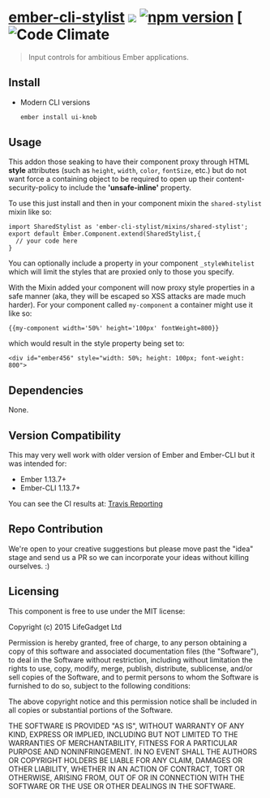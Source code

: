 # [ember-cli-stylist](https://github.com/lifegadget/ember-cli-stylist) ![ ](https://travis-ci.org/lifegadget/ember-cli-stylist.svg) [![npm version](https://badge.fury.io/js/ember-cli-stylist.svg)](http://badge.fury.io/js/ember-cli-stylist) [![Code Climate](https://codeclimate.com/github/lifegadget/ember-cli-stylist/badges/gpa.svg)
> Input controls for ambitious Ember applications.

## Install ##
- Modern CLI versions
    ````bash
    ember install ui-knob
    ````

## Usage ##
This addon those seaking to have their component  proxy through HTML **style** attributes (such as `height`, `width`, `color`, `fontSize`, etc.) but do not want force a containing object to be required to open up their content-security-policy to include the **'unsafe-inline'** property.

To use this just install and then in your component mixin the `shared-stylist` mixin like so:

    import SharedStylist as 'ember-cli-stylist/mixins/shared-stylist';
    export default Ember.Component.extend(SharedStylist,{
      // your code here
    }

You can optionally include a property in your component `_styleWhitelist` which will limit the styles that are proxied only to those you specify. 

With the Mixin added your component will now proxy style properties in a safe manner (aka, they will be escaped so XSS attacks are made much harder). For your component called `my-component` a container might use it like so:

    {{my-component width='50%' height='100px' fontWeight=800}}

which would result in the style property being set to:

    <div id="ember456" style="width: 50%; height: 100px; font-weight: 800">

## Dependencies

None.

## Version Compatibility

This may very well work with older version of Ember and Ember-CLI but it was intended for:

- Ember 1.13.7+
- Ember-CLI 1.13.7+

You can see the CI results at: [Travis Reporting](https://travis-ci.org/lifegadget/ember-cli-stylist)

## Repo Contribution

We're open to your creative suggestions but please move past the "idea" stage
and send us a PR so we can incorporate your ideas without killing ourselves. :)

## Licensing

This component is free to use under the MIT license:

Copyright (c) 2015 LifeGadget Ltd

Permission is hereby granted, free of charge, to any person obtaining a copy of
this software and associated documentation files (the "Software"), to deal in
the Software without restriction, including without limitation the rights to
use, copy, modify, merge, publish, distribute, sublicense, and/or sell copies
of the Software, and to permit persons to whom the Software is furnished to do
so, subject to the following conditions:

The above copyright notice and this permission notice shall be included in all
copies or substantial portions of the Software.

THE SOFTWARE IS PROVIDED "AS IS", WITHOUT WARRANTY OF ANY KIND, EXPRESS OR
IMPLIED, INCLUDING BUT NOT LIMITED TO THE WARRANTIES OF MERCHANTABILITY,
FITNESS FOR A PARTICULAR PURPOSE AND NONINFRINGEMENT. IN NO EVENT SHALL THE
AUTHORS OR COPYRIGHT HOLDERS BE LIABLE FOR ANY CLAIM, DAMAGES OR OTHER
LIABILITY, WHETHER IN AN ACTION OF CONTRACT, TORT OR OTHERWISE, ARISING FROM,
OUT OF OR IN CONNECTION WITH THE SOFTWARE OR THE USE OR OTHER DEALINGS IN THE
SOFTWARE.
